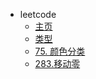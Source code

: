 - leetcode
  - [主页](/leetcode/)
  - [类型](/leetcode/list.md)
  - [75. 颜色分类](/leetcode/75.颜色分类.md)
  - [283.移动零](/leetcode/283.移动零.md)
